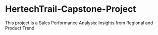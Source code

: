 # HertechTrail-Capstone-Project
This project is a Sales Performance Analysis: Insights from Regional and Product Trend
